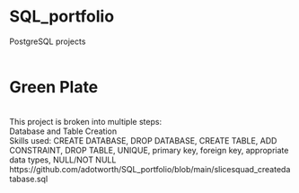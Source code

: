 # SQL_portfolio
PostgreSQL projects
<br>
<br>
# Green Plate
<br>
This project is broken into multiple steps:
<br>
Database and Table Creation 
<br>
Skills used: CREATE DATABASE, DROP DATABASE, CREATE TABLE, ADD CONSTRAINT, DROP TABLE, UNIQUE, primary key, foreign key, appropriate data types, NULL/NOT NULL
<br>
https://github.com/adotworth/SQL_portfolio/blob/main/slicesquad_createdatabase.sql
<br>
<br>
